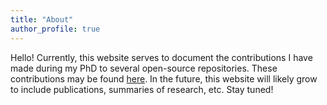 ```yaml
---
title: "About"
author_profile: true
---
```


Hello! Currently, this website serves to document the contributions I have made during my PhD to several open-source
repositories. These contributions may be found [here](/_pages/contributions.md). In the future, this website will likely grow to include
publications, summaries of research, etc. Stay tuned!